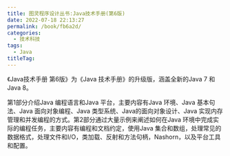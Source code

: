 ```yaml
---
title: 图灵程序设计丛书:Java技术手册(第6版)
date: 2022-07-18 22:13:27
permalink: /book/fb6a2d/
categories:
  - 技术科技
tags:
  - Java
titleTag: 
---
```


《Java技术手册 第6版》为《Java 技术手册》的升级版，涵盖全新的Java 7 和Java 8。

第1部分介绍Java 编程语言和Java 平台，主要内容有Java 环境、Java 基本句法、Java 面向对象编程、Java 类型系统、Java的面向对象设计、Java 实现内存管理和并发编程的方式。第2部分通过大量示例来阐述如何在Java 环境中完成实际的编程任务，主要内容有编程和文档约定，使用Java 集合和数组，处理常见的数据格式，处理文件和I/O，类加载、反射和方法句柄，Nashorn，以及平台工具和配置。

<!-- more -->

<BookShelf
album="https://cdn.staticaly.com/gh/jonsam-ng/image-hosting@master/oxygen-space/image.5ji5p9869ys.png"
:pages="358"
link="https://www.aliyundrive.com/s/7LQMeAyMiCj"
douban="https://book.douban.com/subject/26674131/"
author="Benjamin J Evans / David Flanagan"
publisher="人民邮电出版社"
intro="本书第1部分介绍Java 编程语言和Java 平台，主要内容有Java 环境、Java 基本句法、Java 面向对象编程、Java 类型系统、Java的面向对象设计、Java 实现内存管理和并发编程的方式。第2部分通过大量示例来阐述如何在Java 环境中完成实际的编程任务，主要内容有编程和文档约定，使用Java 集合和数组，处理常见的数据格式，处理文件和I/O，类加载、反射和方法句柄，Nashorn，以及平台工具和配置。"
lang="中文"
/>
